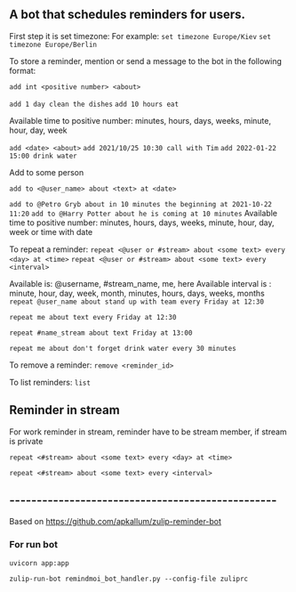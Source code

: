 
## A bot that schedules reminders for users.

First step it is set timezone:
For example:
`set timezone Europe/Kiev`
`set timezone Europe/Berlin`


To store a reminder, mention or send a message to the bot in the following format:

`add int <positive number> <about>`

`add 1 day clean the dishes`
`add 10 hours eat`

Available time to positive number: minutes, hours, days, weeks, minute, hour, day, week


`add <date> <about>`
`add 2021/10/25 10:30 call with Tim`
`add 2022-01-22 15:00 drink water`

Add to some person

`add to <@user_name> about <text> at <date>`

`add to @Petro Gryb about in 10 minutes the beginning at 2021-10-22 11:20`
`add to @Harry Potter about he is coming at 10 minutes`
Available time to positive number: minutes, hours, days, weeks, minute, hour, day, week or time with date

To repeat a reminder: 
`repeat <@user or #stream> about <some text> every <day> at <time>`
`repeat <@user or #stream> about <some text> every <interval>`

Available <user or stream> is: @username, #stream_name, me, here
Available interval is : minute, hour, day, week, month, minutes, hours, days, weeks, months
`repeat @user_name about stand up with team every Friday at 12:30`


`repeat me about text every Friday at 12:30`

`repeat #name_stream about text Friday at 13:00`

`repeat me about don't forget drink water every 30 minutes`

To remove a reminder:
`remove <reminder_id>`

To list reminders:
`list`

## Reminder in stream

For work reminder in stream, reminder have to be stream member, if stream is private

`repeat <#stream> about <some text> every <day> at <time>`

`repeat <#stream> about <some text> every <interval>`

## -------------------------------------------------
Based on https://github.com/apkallum/zulip-reminder-bot

### For run bot
`uvicorn app:app`

`zulip-run-bot remindmoi_bot_handler.py --config-file zuliprc`